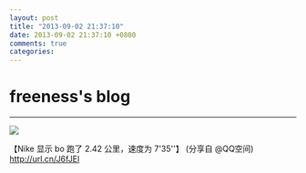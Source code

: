 ```yaml
---
layout: post
title: "2013-09-02 21:37:10"
date: 2013-09-02 21:37:10 +0800
comments: true
categories: 
---
```


# freeness's blog

----------

![](http://okqmqrbgo.bkt.clouddn.com/201309022137101.jpg)

>
【Nike 显示 bo 跑了 2.42 公里，速度为 7'35''】 (分享自 @QQ空间) http://url.cn/J6fJEl